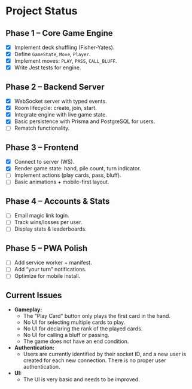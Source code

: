 # Project Status

## Phase 1 – Core Game Engine

- [x] Implement deck shuffling (Fisher-Yates).
- [x] Define `GameState`, `Move`, `Player`.
- [x] Implement moves: `PLAY`, `PASS`, `CALL_BLUFF`.
- [x] Write Jest tests for engine.

## Phase 2 – Backend Server

- [x] WebSocket server with typed events.
- [x] Room lifecycle: create, join, start.
- [x] Integrate engine with live game state.
- [x] Basic persistence with Prisma and PostgreSQL for users.
- [ ] Rematch functionality.

## Phase 3 – Frontend

- [x] Connect to server (WS).
- [x] Render game state: hand, pile count, turn indicator.
- [ ] Implement actions (play cards, pass, bluff).
- [ ] Basic animations + mobile-first layout.

## Phase 4 – Accounts & Stats

- [ ] Email magic link login.
- [ ] Track wins/losses per user.
- [ ] Display stats & leaderboards.

## Phase 5 – PWA Polish

- [ ] Add service worker + manifest.
- [ ] Add “your turn” notifications.
- [ ] Optimize for mobile install.

## Current Issues

- **Gameplay:**
    - The "Play Card" button only plays the first card in the hand.
    - No UI for selecting multiple cards to play.
    - No UI for declaring the rank of the played cards.
    - No UI for calling a bluff or passing.
    - The game does not have an end condition.
- **Authentication:**
    - Users are currently identified by their socket ID, and a new user is created for each new connection. There is no proper user authentication.
- **UI:**
    - The UI is very basic and needs to be improved.
